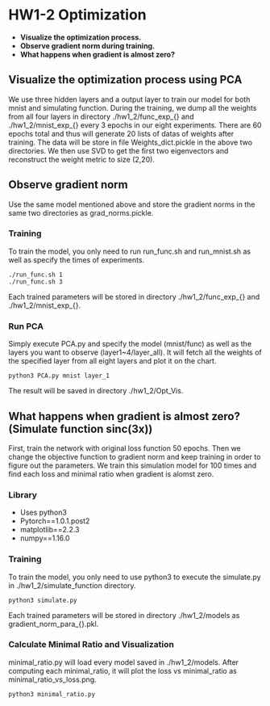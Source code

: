 # HW1-2 Optimization

* **Visualize the optimization process.**
* **Observe gradient norm during training.**
* **What happens when gradient is almost zero?**

## Visualize the optimization process using PCA

We use three hidden layers and a output layer to train our model for both mnist and simulating function. During the training, we dump all the weights from all four layers in directory ./hw1_2/func_exp_{} and ./hw1_2/mnist_exp_{} every 3 epochs in our eight experiments. There are 60 epochs total and thus will generate 20 lists of datas of weights after training. The data will be store in file Weights_dict.pickle in the above two directories.
We then use SVD to get the first two eigenvectors and reconstruct the weight metric to size (2,20).

## Observe gradient norm

Use the same model mentioned above and store the gradient norms in the same two directories as grad_norms.pickle.

### Training

To train the model, you only need to run run_func.sh and run_mnist.sh as well as specify the times of experiments.

```
./run_func.sh 1
./run_func.sh 3
```
Each trained parameters will be stored in directory ./hw1_2/func_exp_{} and ./hw1_2/mnist_exp_{}.

### Run PCA

Simply execute PCA.py and specify the model (mnist/func) as well as the layers you want to observe (layer1~4/layer_all). It will fetch all the weights of the specified layer from all eight layers and plot it on the chart. 

```
python3 PCA.py mnist layer_1
```
The result will be saved in directory ./hw1_2/Opt_Vis. 

## What happens when gradient is almost zero? (Simulate function sinc(3x))

First, train the network with original loss function 50 epochs. Then we change the objective function to gradient norm and keep training in order to figure out the parameters. We train this simulation model for 100 times and find each loss and minimal ratio when gradient is alomst zero.

### Library

* Uses python3
* Pytorch==1.0.1.post2
* matplotlib==2.2.3
* numpy==1.16.0

### Training

To train the model, you only need to use python3 to execute the simulate.py in ./hw1_2/simulate_function directory.

```
python3 simulate.py
```

Each trained parameters will be stored in directory ./hw1_2/models as gradient_norm_para_{}.pkl.

### Calculate Minimal Ratio and Visualization

minimal_ratio.py will load every model saved in ./hw1_2/models. After computing each minimal_ratio, it will plot the loss vs minimal_ratio as minimal_ratio_vs_loss.png.

```
python3 minimal_ratio.py
```


